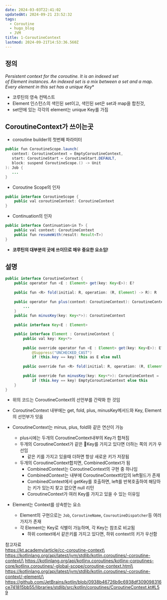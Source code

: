 ```yaml
---
date: 2024-03-03T22:41:02
updatedAt: 2024-09-21 23:52:32
tags:
  - Coroutine
  - hugo_blog
  - JVM
title: 1-CoroutineContext
lastmod: 2024-09-21T14:53:36.560Z
---
```

## 정의

*Persistent context for the coroutine. It is an indexed set of Element instances. An indexed set is a mix between a set and a map. Every element in this set has a unique Key*\*

* 코루틴의 영속 컨텍스트
* Element 인스턴스의 색인된 set이고, 색인된 set은 set과 map을 합친것,
* set안에 있는 각각의 element는 unique Key를 가짐

## CoroutineContext가 쓰이는곳

* coroutine builder의 첫번째 파라미터

```java
public fun CoroutineScope.launch(
   context: CoroutineContext = EmptyCoroutineContext,
   start: CoroutineStart = CoroutineStart.DEFAULT,
   block: suspend CoroutineScope.() -> Unit
): Job {
   ...
}
```

* Coroutine Scope의 인자

```java
public interface CoroutineScope {
    public val coroutineContext: CoroutineContext
}
```

* Continuation의 인자

```java
public interface Continuation<in T> {
    public val context: CoroutineContext
    public fun resumeWith(result: Result<T>)
}
```

* **코루틴의 대부분의 곳에 쓰이므로 매우 중요한 요소임!**

## 설명

```java
public interface CoroutineContext {  
	public operator fun <E : Element> get(key: Key<E>): E?
	
	public fun <R> fold(initial: R, operation: (R, Element) -> R): R  
	
	public operator fun plus(context: CoroutineContext): CoroutineContext{
		...
	}
	public fun minusKey(key: Key<*>): CoroutineContext
    
    public interface Key<E : Element>  

	public interface Element : CoroutineContext {  
		public val key: Key<*>  
  
        public override operator fun <E : Element> get(key: Key<E>): E? =  
            @Suppress("UNCHECKED_CAST")  
            if (this.key == key) this as E else null  
  
        public override fun <R> fold(initial: R, operation: (R, Element) -> R): R =  operation(initial, this)  
  
        public override fun minusKey(key: Key<*>): CoroutineContext =  
            if (this.key == key) EmptyCoroutineContext else this  
    }  
}
```

* 위의 코드는 CoroutineContext의 선언부를 간략화 한 것임

* CoroutineContext 내부에는 get, fold, plus, minusKey메서드와 Key, Element의 선언부가 잇음

* CoroutineContext는 minus, plus, fold와 같은 연산이 가능
  * plus시에는 두개의 CoroutineContext내부의 Key가 합쳐짐
  * 두개의 CoroutineContext가 같은 Key를 가지고 있다면 더하는 쪽의 키가 우선임
    * 같은 키를 가지고 있을때 더하면 항상 새로운 키가 저장됨
  * 두개의 CoroutineContext합치면, CombinedContext가 됨
    * CombinedContext는 CoroutineContext의 구현 중 하나임
    * CombinedContext는 내부에 CoroutineContext타입의 left필드가 존재
    * CombinedContext에서 getKey를 호출하면, left를 반복호출하여 해당하는 키가 있는지 찾고 없으면 null 리턴
    * CoroutineContext가 여러 Key를 가지고 있을 수 있는 이유임

* Element는 Context를 상속받는 요소
  * Element의 구현으로는 `Job`, `CoroutineName`, `CouroutineDispatcher`등 여러가지가 존재
  * 각 Element는 Key로 식별이 가능하며, 각 Key는 참조로 비교됨
    * 하위 context에서 같은키를 가지고 있다면, 하위 context의 키가 우선함

참고자료\
https://kt.academy/article/cc-coroutine-context\
https://kotlinlang.org/api/latest/jvm/stdlib/kotlin.coroutines/-coroutine-context/\
https://kotlinlang.org/api/kotlinx.coroutines/kotlinx-coroutines-core/kotlinx.coroutines/-global-scope/coroutine-context.html\
https://kotlinlang.org/api/latest/jvm/stdlib/kotlin.coroutines/-coroutine-context/-element/\
https://github.com/JetBrains/kotlin/blob/0938b46726b9c6938df309098316ce741815bb55/libraries/stdlib/src/kotlin/coroutines/CoroutineContext.kt#L59
